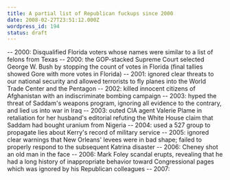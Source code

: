```yaml
---
title: A partial list of Republican fuckups since 2000
date: 2008-02-27T23:51:12.000Z
wordpress_id: 194
status: draft
---
```


\-- 2000: Disqualified Florida voters whose names were similar to a list of felons from Texas -- 2000: the GOP-stacked Supreme Court selected George W. Bush by stopping the count of votes in Florida (final tallies showed Gore with more votes in Florida) -- 2001: ignored clear threats to our national security and allowed terrorists to fly planes into the World Trade Center and the Pentagon -- 2002: killed innocent citizens of Afghanistan with an indiscriminate bombing campaign -- 2003: hyped the threat of Saddam's weapons program, ignoring all evidence to the contrary, and lied us into war in Iraq -- 2003: outed CIA agent Valerie Plame in retaliation for her husband's editorial refuting the White House claim that Saddam had bought uranium from Nigeria -- 2004: used a 527 group to propagate lies about Kerry's record of military service -- 2005: ignored clear warnings that New Orleans' levees were in bad shape; failed to properly respond to the subsequent Katrina disaster -- 2006: Cheney shot an old man in the face -- 2006: Mark Foley scandal erupts, revealing that he had a long history of inappropriate behavior toward Congressional pages which was ignored by his Republican colleagues -- 2007:
